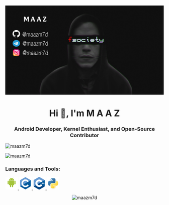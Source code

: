![img](img/banner.png)


<h1 align="center">Hi 👋, I'm M A A Z</h1>
<h3 align="center">Android Developer, Kernel Enthusiast, and Open-Source Contributor</h3>

<p align="left"> <img src="https://komarev.com/ghpvc/?username=maazm7d&label=Profile%20views&color=0e75b6&style=flat" alt="maazm7d" /> </p>

<p align="left"> <a href="https://github.com/ryo-ma/github-profile-trophy"><img src="https://github-profile-trophy.vercel.app/?username=maazm7d" alt="maazm7d" /></a> </p>

<h3 align="left">Languages and Tools:</h3>
<p align="left"> <a href="https://developer.android.com" target="_blank" rel="noreferrer"> <img src="https://raw.githubusercontent.com/devicons/devicon/master/icons/android/android-original-wordmark.svg" alt="android" width="40" height="40"/> </a> <a href="https://www.cprogramming.com/" target="_blank" rel="noreferrer"> <img src="https://raw.githubusercontent.com/devicons/devicon/master/icons/c/c-original.svg" alt="c" width="40" height="40"/> </a> <a href="https://www.w3schools.com/cpp/" target="_blank" rel="noreferrer"> <img src="https://raw.githubusercontent.com/devicons/devicon/master/icons/cplusplus/cplusplus-original.svg" alt="cplusplus" width="40" height="40"/> </a> <a href="https://www.python.org" target="_blank" rel="noreferrer"> <img src="https://raw.githubusercontent.com/devicons/devicon/master/icons/python/python-original.svg" alt="python" width="40" height="40"/> </a> </p>

<p align="center">
  <img src="https://github-readme-stats.vercel.app/api?username=maazm7d&show_icons=true&locale=en&bg_color=000000&text_color=ffffff&hide_border=true" alt="maazm7d" />
</p>
